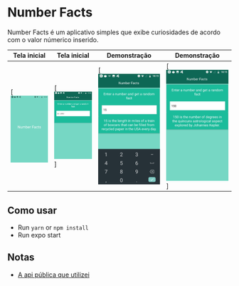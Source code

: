 # Number Facts

Number Facts é um aplicativo simples que exibe curiosidades de acordo com o valor númerico inserido.

 Tela inicial | Tela inicial | Demonstração | Demonstração |
| --- | --- | --- | --- |
| [![App demonstration](https://raw.githubusercontent.com/mytionbr/react-native-numberFactsApp/master/img/demo1.jpeg) | [![App demonstration](https://raw.githubusercontent.com/mytionbr/react-native-numberFactsApp/master/img/demo2.jpeg)] | [![App demonstration](https://raw.githubusercontent.com/mytionbr/react-native-numberFactsApp/master/img/demo3.jpeg) | [![App demonstration](https://raw.githubusercontent.com/mytionbr/react-native-numberFactsApp/master/img/demo4.jpeg)] |

## Como usar
- Run `yarn` or `npm install`
- Run expo start

## Notas

- [A api pública que utilizei](http://numbersapi.com/)
